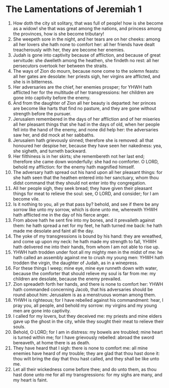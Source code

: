﻿# The Lamentations of Jeremiah 1
1. How doth the city sit solitary, that was full of people! how is she become as a widow! she that was great among the nations, and princess among the provinces, how is she become tributary! 
2. She weepeth sore in the night, and her tears are on her cheeks: among all her lovers she hath none to comfort her: all her friends have dealt treacherously with her, they are become her enemies. 
3. Judah is gone into captivity because of affliction, and because of great servitude: she dwelleth among the heathen, she findeth no rest: all her persecutors overtook her between the straits. 
4. The ways of Zion do mourn, because none come to the solemn feasts: all her gates are desolate: her priests sigh, her virgins are afflicted, and she is in bitterness. 
5. Her adversaries are the chief, her enemies prosper; for YHWH hath afflicted her for the multitude of her transgressions: her children are gone into captivity before the enemy. 
6. And from the daughter of Zion all her beauty is departed: her princes are become like harts that find no pasture, and they are gone without strength before the pursuer. 
7. Jerusalem remembered in the days of her affliction and of her miseries all her pleasant things that she had in the days of old, when her people fell into the hand of the enemy, and none did help her: the adversaries saw her, and did mock at her sabbaths. 
8. Jerusalem hath grievously sinned; therefore she is removed: all that honoured her despise her, because they have seen her nakedness: yea, she sigheth, and turneth backward. 
9. Her filthiness is in her skirts; she remembereth not her last end; therefore she came down wonderfully: she had no comforter. O LORD, behold my affliction: for the enemy hath magnified himself. 
10. The adversary hath spread out his hand upon all her pleasant things: for she hath seen that the heathen entered into her sanctuary, whom thou didst command that they should not enter into thy congregation. 
11. All her people sigh, they seek bread; they have given their pleasant things for meat to relieve the soul: see, O LORD, and consider; for I am become vile. 
12.  Is it nothing to you, all ye that pass by? behold, and see if there be any sorrow like unto my sorrow, which is done unto me, wherewith YHWH hath afflicted me in the day of his fierce anger. 
13. From above hath he sent fire into my bones, and it prevaileth against them: he hath spread a net for my feet, he hath turned me back: he hath made me desolate and faint all the day. 
14. The yoke of my transgressions is bound by his hand: they are wreathed, and come up upon my neck: he hath made my strength to fall, YHWH hath delivered me into their hands, from whom I am not able to rise up. 
15. YHWH hath trodden under foot all my mighty men in the midst of me: he hath called an assembly against me to crush my young men: YHWH hath trodden the virgin, the daughter of Judah, as in a winepress. 
16. For these things I weep; mine eye, mine eye runneth down with water, because the comforter that should relieve my soul is far from me: my children are desolate, because the enemy prevailed. 
17. Zion spreadeth forth her hands, and there is none to comfort her: YHWH hath commanded concerning Jacob, that his adversaries should be round about him: Jerusalem is as a menstruous woman among them. 
18.  YHWH is righteous; for I have rebelled against his commandment: hear, I pray you, all people, and behold my sorrow: my virgins and my young men are gone into captivity. 
19. I called for my lovers, but they deceived me: my priests and mine elders gave up the ghost in the city, while they sought their meat to relieve their souls. 
20. Behold, O LORD; for I am in distress: my bowels are troubled; mine heart is turned within me; for I have grievously rebelled: abroad the sword bereaveth, at home there is as death. 
21. They have heard that I sigh: there is none to comfort me: all mine enemies have heard of my trouble; they are glad that thou hast done it: thou wilt bring the day that thou hast called, and they shall be like unto me. 
22. Let all their wickedness come before thee; and do unto them, as thou hast done unto me for all my transgressions: for my sighs are many, and my heart is faint. 
